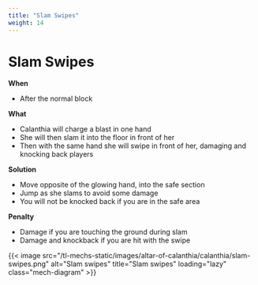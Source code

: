 ```yaml
---
title: "Slam Swipes"
weight: 14
---
```


# Slam Swipes

**When**
- After the normal block

**What**
- Calanthia will charge a blast in one hand
- She will then slam it into the floor in front of her
- Then with the same hand she will swipe in front of her, damaging and knocking back players

**Solution**
- Move opposite of the glowing hand, into the safe section
- Jump as she slams to avoid some damage
- You will not be knocked back if you are in the safe area

**Penalty**
- Damage if you are touching the ground during slam
- Damage and knockback if you are hit with the swipe

{{< image src="/tl-mechs-static/images/altar-of-calanthia/calanthia/slam-swipes.png" alt="Slam swipes" title="Slam swipes" loading="lazy" class="mech-diagram" >}}
